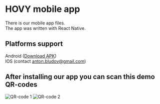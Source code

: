 # HOVY mobile app

There is our mobile app files. <br />
The app was written with React Native.

## Platforms support
Android ([Download APK](https://a4.files.diawi.com/app-file/IoI7duH2jNKUffGLamz2.apk)) <br />
IOS (contact anton.bludov@gmail.com)

## After installing our app you can scan this demo QR-codes
![QR-code 1](https://i.postimg.cc/WbDjLmtJ/qr1.png)
![QR-code 2](https://i.postimg.cc/d0FKyz68/qr2.png)
